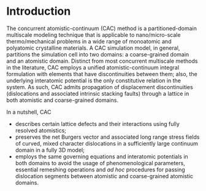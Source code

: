 # Introduction

The concurrent atomistic-continuum \(CAC\) method is a partitioned-domain multiscale modeling technique that is applicable to nano/micro-scale thermo/mechanical problems in a wide range of monoatomic and polyatomic crystalline materials. A CAC simulation model, in general, partitions the simulation cell into two domains: a coarse-grained domain and an atomistic domain. Distinct from most concurrent multiscale methods in the literature, CAC employs a unified atomistic-continuum integral formulation with elements that have discontinuities between them; also, the underlying interatomic potential is the only constitutive relation in the system. As such, CAC admits propagation of displacement discontinuities (dislocations and associated intrinsic stacking faults) through a lattice in both atomistic and coarse-grained domains.

In a nutshell, CAC

* describes certain lattice defects and their interactions using fully resolved atomistics;
* preserves the net Burgers vector and associated long range stress fields of curved, mixed character dislocations in a sufficiently large continuum domain in a fully 3D model;
* employs the same governing equations and interatomic potentials in both domains to avoid the usage of phenomenological parameters, essential remeshing operations and _ad hoc_ procedures for passing dislocation segments between atomistic and coarse-grained atomistic domains.